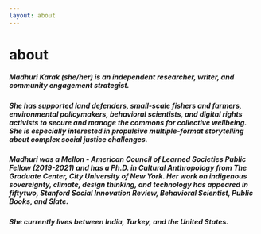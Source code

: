 ```yaml
---
layout: about 
---
```


# about 
##### Madhuri Karak (she/her) is an independent researcher, writer, and community engagement strategist.

##### She has supported land defenders, small-scale fishers and farmers, environmental policymakers, behavioral scientists, and digital rights activists to secure and manage the commons for collective wellbeing. She is especially interested in propulsive multiple-format storytelling about complex social justice challenges. 

##### Madhuri was a Mellon - American Council of Learned Societies Public Fellow (2019-2021) and has a Ph.D. in Cultural Anthropology from The Graduate Center, City University of New York. Her work on indigenous sovereignty, climate, design thinking, and technology has appeared in _fiftytwo_, _Stanford Social Innovation Review_, _Behavioral Scientist_, _Public Books_, and _Slate_.

##### She currently lives between India, Turkey, and the United States. 
